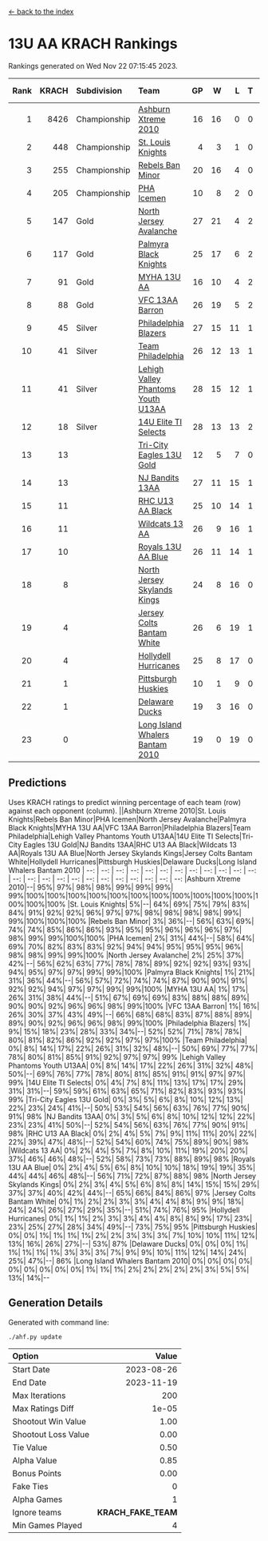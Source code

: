 [<- back to the index](readme.md)
# 13U AA KRACH Rankings
Rankings generated on Wed Nov 22 07:15:45 2023.

Rank|KRACH|Subdivision|Team|GP|W|L|T|OTW|OTL|SoS|Exp Wins|Win Diff
---:|---:|:---|:---|---:|---:|---:|---:|---:|---:|---:|---:|---:
1|8426|Championship|[Ashburn Xtreme 2010](https://gamesheetstats.com/seasons/3659/teams/140527/schedule)|16|16|0|0|0|0|95|16.8|-0.0
2|448|Championship|[St. Louis Knights](https://gamesheetstats.com/seasons/3659/teams/143323/schedule)|4|3|1|0|0|0|1706|3.8|-0.0
3|255|Championship|[Rebels Ban Minor](https://gamesheetstats.com/seasons/3659/teams/140539/schedule)|20|16|4|0|0|0|840|16.9|0.0
4|205|Championship|[PHA Icemen](https://gamesheetstats.com/seasons/3659/teams/143321/schedule)|10|8|2|0|2|0|66|8.9|0.0
5|147|Gold|[North Jersey Avalanche](https://gamesheetstats.com/seasons/3659/teams/140535/schedule)|27|21|4|2|0|0|338|22.9|0.0
6|117|Gold|[Palmyra Black Knights](https://gamesheetstats.com/seasons/3659/teams/140537/schedule)|25|17|6|2|1|0|693|18.9|0.0
7|91|Gold|[MYHA 13U AA](https://gamesheetstats.com/seasons/3659/teams/140533/schedule)|16|10|4|2|1|0|66|11.9|0.0
8|88|Gold|[VFC 13AA Barron](https://gamesheetstats.com/seasons/3659/teams/140544/schedule)|26|19|5|2|2|1|43|20.9|0.0
9|45|Silver|[Philadelphia Blazers](https://gamesheetstats.com/seasons/3659/teams/140538/schedule)|27|15|11|1|3|2|651|16.4|0.0
10|41|Silver|[Team Philadelphia](https://gamesheetstats.com/seasons/3659/teams/140542/schedule)|26|12|13|1|0|1|687|13.4|0.0
11|41|Silver|[Lehigh Valley Phantoms Youth U13AA](https://gamesheetstats.com/seasons/3659/teams/140531/schedule)|28|15|12|1|0|3|346|16.4|0.0
12|18|Silver|[14U Elite TI Selects](https://gamesheetstats.com/seasons/3659/teams/140526/schedule)|28|13|13|2|1|1|615|14.9|0.0
13|13||[Tri-City Eagles 13U Gold](https://gamesheetstats.com/seasons/3659/teams/140543/schedule)|12|5|7|0|1|1|43|5.9|0.0
14|13||[NJ Bandits 13AA](https://gamesheetstats.com/seasons/3659/teams/140534/schedule)|27|11|15|1|2|2|350|12.4|0.0
15|11||[RHC U13 AA Black](https://gamesheetstats.com/seasons/3659/teams/140540/schedule)|25|10|14|1|0|0|44|11.4|0.0
16|11||[Wildcats 13 AA](https://gamesheetstats.com/seasons/3659/teams/140545/schedule)|26|9|16|1|0|0|50|10.4|0.0
17|10||[Royals 13U AA Blue](https://gamesheetstats.com/seasons/3659/teams/140541/schedule)|26|11|14|1|0|1|46|12.4|0.0
18|8||[North Jersey Skylands Kings](https://gamesheetstats.com/seasons/3659/teams/140536/schedule)|24|8|16|0|1|0|58|8.9|0.0
19|4||[Jersey Colts Bantam White](https://gamesheetstats.com/seasons/3659/teams/140530/schedule)|26|6|19|1|0|1|51|7.4|0.0
20|4||[Hollydell Hurricanes](https://gamesheetstats.com/seasons/3659/teams/140529/schedule)|25|8|17|0|1|0|365|8.9|0.0
21|1||[Pittsburgh Huskies](https://gamesheetstats.com/seasons/3659/teams/149413/schedule)|10|1|9|0|0|1|846|1.9|0.0
22|1||[Delaware Ducks](https://gamesheetstats.com/seasons/3659/teams/140528/schedule)|19|3|16|0|0|1|29|3.9|0.0
23|0||[Long Island Whalers Bantam 2010](https://gamesheetstats.com/seasons/3659/teams/140532/schedule)|19|0|19|0|0|0|44|0.9|0.0

## Predictions
Uses KRACH ratings to predict winning percentage of each team (row) against each opponent (column).
||Ashburn Xtreme 2010|St. Louis Knights|Rebels Ban Minor|PHA Icemen|North Jersey Avalanche|Palmyra Black Knights|MYHA 13U AA|VFC 13AA Barron|Philadelphia Blazers|Team Philadelphia|Lehigh Valley Phantoms Youth U13AA|14U Elite TI Selects|Tri-City Eagles 13U Gold|NJ Bandits 13AA|RHC U13 AA Black|Wildcats 13 AA|Royals 13U AA Blue|North Jersey Skylands Kings|Jersey Colts Bantam White|Hollydell Hurricanes|Pittsburgh Huskies|Delaware Ducks|Long Island Whalers Bantam 2010
| --: | --: | --: | --: | --: | --: | --: | --: | --: | --: | --: | --: | --: | --: | --: | --: | --: | --: | --: | --: | --: | --: | --: | --: 
|Ashburn Xtreme 2010|--| 95%| 97%| 98%| 98%| 99%| 99%| 99%| 99%|100%|100%|100%|100%|100%|100%|100%|100%|100%|100%|100%|100%|100%|100%
|St. Louis Knights|  5%|--| 64%| 69%| 75%| 79%| 83%| 84%| 91%| 92%| 92%| 96%| 97%| 97%| 98%| 98%| 98%| 98%| 99%| 99%|100%|100%|100%
|Rebels Ban Minor|  3%| 36%|--| 56%| 63%| 69%| 74%| 74%| 85%| 86%| 86%| 93%| 95%| 95%| 96%| 96%| 96%| 97%| 98%| 99%| 99%|100%|100%
|PHA Icemen|  2%| 31%| 44%|--| 58%| 64%| 69%| 70%| 82%| 83%| 83%| 92%| 94%| 94%| 95%| 95%| 95%| 96%| 98%| 98%| 99%| 99%|100%
|North Jersey Avalanche|  2%| 25%| 37%| 42%|--| 56%| 62%| 63%| 77%| 78%| 78%| 89%| 92%| 92%| 93%| 93%| 94%| 95%| 97%| 97%| 99%| 99%|100%
|Palmyra Black Knights|  1%| 21%| 31%| 36%| 44%|--| 56%| 57%| 72%| 74%| 74%| 87%| 90%| 90%| 91%| 92%| 92%| 94%| 97%| 97%| 99%| 99%|100%
|MYHA 13U AA|  1%| 17%| 26%| 31%| 38%| 44%|--| 51%| 67%| 69%| 69%| 83%| 88%| 88%| 89%| 90%| 90%| 92%| 96%| 96%| 98%| 99%|100%
|VFC 13AA Barron|  1%| 16%| 26%| 30%| 37%| 43%| 49%|--| 66%| 68%| 68%| 83%| 87%| 88%| 89%| 89%| 90%| 92%| 96%| 96%| 98%| 99%|100%
|Philadelphia Blazers|  1%|  9%| 15%| 18%| 23%| 28%| 33%| 34%|--| 52%| 52%| 71%| 78%| 78%| 80%| 81%| 82%| 86%| 92%| 92%| 97%| 97%|100%
|Team Philadelphia|  0%|  8%| 14%| 17%| 22%| 26%| 31%| 32%| 48%|--| 50%| 69%| 77%| 77%| 78%| 80%| 81%| 85%| 91%| 92%| 97%| 97%| 99%
|Lehigh Valley Phantoms Youth U13AA|  0%|  8%| 14%| 17%| 22%| 26%| 31%| 32%| 48%| 50%|--| 69%| 76%| 77%| 78%| 80%| 81%| 85%| 91%| 91%| 97%| 97%| 99%
|14U Elite TI Selects|  0%|  4%|  7%|  8%| 11%| 13%| 17%| 17%| 29%| 31%| 31%|--| 59%| 59%| 61%| 63%| 65%| 71%| 82%| 83%| 93%| 93%| 99%
|Tri-City Eagles 13U Gold|  0%|  3%|  5%|  6%|  8%| 10%| 12%| 13%| 22%| 23%| 24%| 41%|--| 50%| 53%| 54%| 56%| 63%| 76%| 77%| 90%| 91%| 98%
|NJ Bandits 13AA|  0%|  3%|  5%|  6%|  8%| 10%| 12%| 12%| 22%| 23%| 23%| 41%| 50%|--| 52%| 54%| 56%| 63%| 76%| 77%| 90%| 91%| 98%
|RHC U13 AA Black|  0%|  2%|  4%|  5%|  7%|  9%| 11%| 11%| 20%| 22%| 22%| 39%| 47%| 48%|--| 52%| 54%| 60%| 74%| 75%| 89%| 90%| 98%
|Wildcats 13 AA|  0%|  2%|  4%|  5%|  7%|  8%| 10%| 11%| 19%| 20%| 20%| 37%| 46%| 46%| 48%|--| 52%| 58%| 73%| 73%| 88%| 89%| 98%
|Royals 13U AA Blue|  0%|  2%|  4%|  5%|  6%|  8%| 10%| 10%| 18%| 19%| 19%| 35%| 44%| 44%| 46%| 48%|--| 56%| 71%| 72%| 87%| 88%| 98%
|North Jersey Skylands Kings|  0%|  2%|  3%|  4%|  5%|  6%|  8%|  8%| 14%| 15%| 15%| 29%| 37%| 37%| 40%| 42%| 44%|--| 65%| 66%| 84%| 86%| 97%
|Jersey Colts Bantam White|  0%|  1%|  2%|  2%|  3%|  3%|  4%|  4%|  8%|  9%|  9%| 18%| 24%| 24%| 26%| 27%| 29%| 35%|--| 51%| 74%| 76%| 95%
|Hollydell Hurricanes|  0%|  1%|  1%|  2%|  3%|  3%|  4%|  4%|  8%|  8%|  9%| 17%| 23%| 23%| 25%| 27%| 28%| 34%| 49%|--| 73%| 75%| 95%
|Pittsburgh Huskies|  0%|  0%|  1%|  1%|  1%|  1%|  2%|  2%|  3%|  3%|  3%|  7%| 10%| 10%| 11%| 12%| 13%| 16%| 26%| 27%|--| 53%| 87%
|Delaware Ducks|  0%|  0%|  0%|  1%|  1%|  1%|  1%|  1%|  3%|  3%|  3%|  7%|  9%|  9%| 10%| 11%| 12%| 14%| 24%| 25%| 47%|--| 86%
|Long Island Whalers Bantam 2010|  0%|  0%|  0%|  0%|  0%|  0%|  0%|  0%|  0%|  1%|  1%|  1%|  2%|  2%|  2%|  2%|  2%|  3%|  5%|  5%| 13%| 14%|--

## Generation Details

Generated with command line:
```
./ahf.py update
```

| Option | Value |
| :----- | ----: |
| Start Date | 2023-08-26 |
| End Date | 2023-11-19 |
| Max Iterations | 200 |
| Max Ratings Diff | 1e-05 |
| Shootout Win Value | 1.00 |
| Shootout Loss Value | 0.00 |
| Tie Value | 0.50 |
| Alpha Value | 0.85 |
| Bonus Points | 0.00 |
| Fake Ties | 0 |
| Alpha Games | 1 |
| Ignore teams | __KRACH_FAKE_TEAM__ |
| Min Games Played | 4 |

